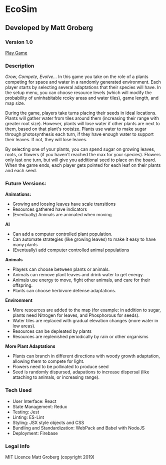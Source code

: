 # EcoSim 

## Developed by Matt Groberg

### Version 1.0

<a href='https://ecosim-f5668.firebaseapp.com/'>Play Game</a>

### Description

_Grow, Compete, Evolve..._
In this game you take on the role of a plants competing for space and water in a randomly generated environment. Each player starts by selecting several adaptations that their species will have. In the setup menu, you can choose resource levels (which will modify the probability of uninhabitable rcoky areas and water tiles), game length, and map size.

During the game, players take turns placing their seeds in ideal locations. Plants will gather water from tiles around them (increasing their range with greater root size). However, plants will lose water if other plants are next to them, based on that plant's rootsize. Plants use water to make sugar through photosynthesis each turn, if they have enough water to support their leaves. If not, they will lose leaves. 

By selecting one of your plants, you can spend sugar on growing leaves, roots, or flowers (if you haven't reached the max for your species). 
Flowers only last one turn, but will give you additional seed to place on the board. When the game ends, each player gets pointed for each leaf on their plants and each seed. 

### Future Versions:

**Animations:**
* Growing and loosing leaves have scale transitions
* Resources gathered have indicators
* (Eventually) Animals are animated when moving

**AI**
* Can add a computer controlled plant population.
* Can automate strategies (like growing leaves) to make it easy to have many plants
* (Eventually) add computer controlled animal populations

**Animals**
* Players can choose between plants or animals. 
* Animals can remove plant leaves and drink water to get energy.
* Animals use energy to move, fight other animals, and care for their offspring.
* Plants can choose herbivore defense adaptations.

**Environment**
* More resources are added to the map (for example: in addition to sugar, plants need Nitrogen for leaves, and Phosphorous for seeds).
* Water tiles are replaced with gradual elevation changes (more water in low areas). 
* Resources can be depleated by plants
* Resources are replenished periodically by rain or other organisms

**More Plant Adaptations**
* Plants can branch in different directions with woody growth adaptation, allowing them to compete for light.
* Flowers need to be pollinated to produce seed
* Seed is randomly dispursed, adapations to increase dispersal (like attaching to animals, or increasing range).

### Tech Used
* User Interface: React
* State Management: Redux 
* Testing: Jest   
* Linting: ES-Lint
* Styling: JSX style objects and CSS
* Bundling and Standardization: WebPack and Babel with NodeJS
* Deployment: Firebase

### Legal Info
MIT Licence Matt Groberg (copyright 2019)

